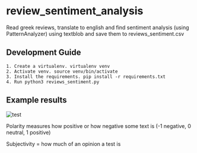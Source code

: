 # review_sentiment_analysis
Read greek reviews, translate to english and find sentiment analysis (using PatternAnalyzer) using textblob and save them to reviews_sentiment.csv


## Development Guide

    1. Create a virtualenv. virtualenv venv 
    2. Activate venv. source venv/bin/activate
    3. Install the requirements. pip install -r requirements.txt
    4. Run python3 reviews_sentiment.py
    
 
 ## Example results   
![test](https://user-images.githubusercontent.com/22845560/56279754-621e4500-6111-11e9-9e21-bd37fac58c5a.png)

Polarity measures how positive or how negative some text is (-1 negative, 0 neutral, 1 positive)

Subjectivity = how much of an opinion a test is 
